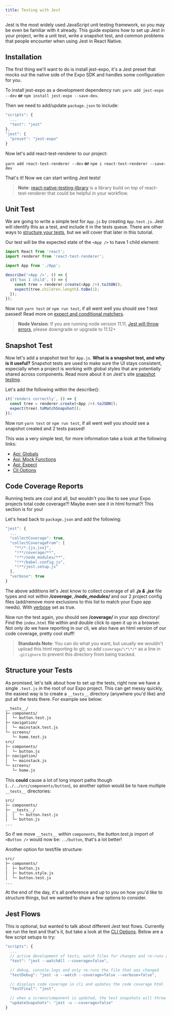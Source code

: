 ```yaml
---
title: Testing with Jest
---
```


Jest is the most widely used JavaScript unit testing framework, so you may be even be familiar with it already. This guide explains how to set up Jest in your project, write a unit test, write a snapshot test, and common problems that people encounter when using Jest in React Native.

## Installation

The first thing we'll want to do is install jest-expo, it's a Jest preset that mocks out the native side of the Expo SDK and handles some configuration for you.

To install jest-expo as a development dependency run: `yarn add jest-expo --dev` **or** `npm install jest-expo --save-dev`.

Then we need to add/update `package.json` to include:

```js
"scripts": {
  ...
  "test": "jest"
},
"jest": {
  "preset": "jest-expo"
}
```

Now let's add react-test-renderer to our project:

`yarn add react-test-renderer --dev` **or** `npm i react-test-renderer --save-dev`

That's it! Now we can start writing Jest tests!

> **Note**: [react-native-testing-library](https://github.com/callstack/react-native-testing-library) is a library build on top of react-test-renderer that could be helpful in your workflow.

## Unit Test

We are going to write a simple test for `App.js` by creating `App.test.js`. Jest will identify this as a test, and include it in the tests queue. There are other ways to [structure your tests](#structure-your-tests), but we will cover that later in this tutorial.

Our test will be the expected state of the `<App />` to have 1 child element:

```js
import React from 'react';
import renderer from 'react-test-renderer';

import App from './App';

describe('<App />', () => {
  it('has 1 child', () => {
    const tree = renderer.create(<App />).toJSON();
    expect(tree.children.length).toBe(1);
  });
});
```

Now run `yarn test` or `npm run test`, if all went well you should see 1 test passed! Read more on [expect and conditional matchers](https://jestjs.io/docs/en/expect).

> **Node Version**: If you are running node version 11.11, [Jest will throw errors](https://github.com/facebook/jest/issues/8069), please downgrade or upgrade to 11.12+

## Snapshot Test

Now let's add a snapshot test for `App.js`. **What is a snapshot test, and why is it useful?** Snapshot tests are used to make sure the UI stays consistent, especially when a project is working with global styles that are potentially shared across components. Read more about it on Jest's site [snapshot testing](https://jestjs.io/docs/en/snapshot-testing).

Let's add the following within the describe():
```js
it('renders correctly', () => {
  const tree = renderer.create(<App />).toJSON();
  expect(tree).toMatchSnapshot();
});
```

Now run `yarn test` or `npm run test`, if all went well you should see a snapshot created and 2 tests passed!

This was a very simple test, for more information take a look at the following links:

- [Api: Globals](https://jestjs.io/docs/en/api)
- [Api: Mock Functions](https://jestjs.io/docs/en/mock-function-api)
- [Api: Expect](https://jestjs.io/docs/en/expect)
- [Cli Options](https://jestjs.io/docs/en/cli)

## Code Coverage Reports

Running tests are cool and all, but wouldn't you like to see your Expo projects total code coverage?! Maybe even see it in html format?! This section is for you!

Let's head back to `package.json` and add the following:

```js
"jest": {
  ...
  "collectCoverage": true,
  "collectCoverageFrom": [
    "**/*.{js,jsx}",
    "!**/coverage/**",
    "!**/node_modules/**",
    "!**/babel.config.js",
    "!**/jest.setup.js"
  ],
  "verbose": true
}
```

The above additions let's Jest know to collect coverage of all ***.js & .jsx*** file types and not within ***/coverage***, ***/node_modules/*** and our 2 project config files (add/remove more exclusions to this list to match your Expo app needs). With [verbose](https://jestjs.io/docs/en/cli#verbose) set as true.

Now run the test again, you should see **/coverage/** in your app directory! Find the `index.html` file within and double click to open it up in a browser. Not only do we have reporting in our cli, we also have an html version of our code coverage, pretty cool stuff!

> **Standards Note**: You can do what you want, but usually we wouldn't upload this html reporting to git; so add `coverage/\*\*/*` as a line in `.gitignore` to prevent this directory from being tracked.

## Structure your Tests

As promised, let's talk about how to set up the tests, right now we have a single `.test.js` in the root of our Expo project. This can get messy quickly, the easiest way is to create a `__tests__` directory (anywhere you'd like) and put all the tests there. For example see below:

```bash
__tests__/
├─ components/
│  └─ button.test.js
├─ navigation/
│  └─ mainstack.test.js
└─ screens/
   └─ home.test.js
src/
├─ components/
│  └─ button.js
├─ navigation/
│  └─ mainstack.js
└─ screens/
   └─ home.js
```

This **could** cause a lot of long import paths though (`../../src/components/button`), so another option would be to have multiple `__tests__` directories:

```bash
src/
├─ components/
├─ __tests__/
│  │  └─ button.test.js
│  └─ button.js
...
```

So if we move `__tests__` within `components`, the *button.test.js* import of `<Button />` would now be: `../button`, that's a lot better!

Another option for test/file structure:

```bash
src/
├─ components/
│  ├─ button.js
│  ├─ button.style.js
│  └─ button.test.js
...
```

At the end of the day, it's all preference and up to you on how you'd like to structure things, but we wanted to share a few options to consider.

## Jest Flows

This is optional, but wanted to talk about different Jest test flows. Currently we run the test and that's it, but take a look at the [CLI Options](https://jestjs.io/docs/en/cli). Below are a few script setups to try:

```js
"scripts": {
  ...
  // active development of tests, watch files for changes and re-runs all tests
  "test": "jest --watchAll --coverage=false",

  // debug, console.logs and only re-runs the file that was changed
  "testDebug": "jest -o --watch --coverage=false --verbose=false",

  // displays code coverage in cli and updates the code coverage html
  "testFinal": "jest",

  // when a screen/component is updated, the test snapshots will throw an error, this updates them
  "updateSnapshots": "jest -u --coverage=false"
}
```
